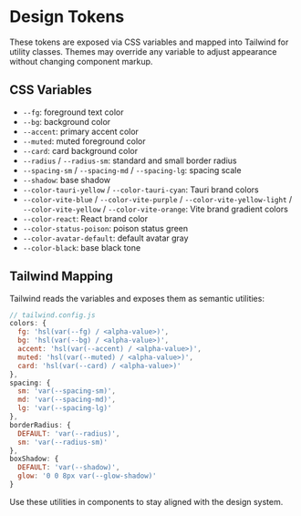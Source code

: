 # Design Tokens

These tokens are exposed via CSS variables and mapped into Tailwind for
utility classes. Themes may override any variable to adjust appearance
without changing component markup.

## CSS Variables

- `--fg`: foreground text color
- `--bg`: background color
- `--accent`: primary accent color
- `--muted`: muted foreground color
- `--card`: card background color
- `--radius` / `--radius-sm`: standard and small border radius
- `--spacing-sm` / `--spacing-md` / `--spacing-lg`: spacing scale
- `--shadow`: base shadow
- `--color-tauri-yellow` / `--color-tauri-cyan`: Tauri brand colors
- `--color-vite-blue` / `--color-vite-purple` / `--color-vite-yellow-light` / `--color-vite-yellow` / `--color-vite-orange`: Vite brand gradient colors
- `--color-react`: React brand color
- `--color-status-poison`: poison status green
- `--color-avatar-default`: default avatar gray
- `--color-black`: base black tone

## Tailwind Mapping

Tailwind reads the variables and exposes them as semantic utilities:

```js
// tailwind.config.js
colors: {
  fg: 'hsl(var(--fg) / <alpha-value>)',
  bg: 'hsl(var(--bg) / <alpha-value>)',
  accent: 'hsl(var(--accent) / <alpha-value>)',
  muted: 'hsl(var(--muted) / <alpha-value>)',
  card: 'hsl(var(--card) / <alpha-value>)'
},
spacing: {
  sm: 'var(--spacing-sm)',
  md: 'var(--spacing-md)',
  lg: 'var(--spacing-lg)'
},
borderRadius: {
  DEFAULT: 'var(--radius)',
  sm: 'var(--radius-sm)'
},
boxShadow: {
  DEFAULT: 'var(--shadow)',
  glow: '0 0 8px var(--glow-shadow)'
}
```

Use these utilities in components to stay aligned with the design system.
